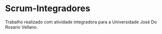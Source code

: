 # Scrum-Integradores
Trabalho realizado com atividade integradora para a Universidade José Do Rosario Vellano.

